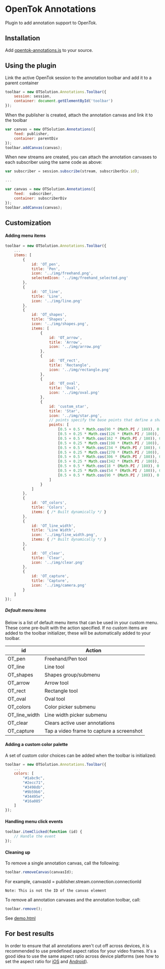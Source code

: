 OpenTok Annotations
==================

Plugin to add annotation support to OpenTok.

Installation
-----

Add [opentok-annotations.js]() to your source.

Using the plugin
-----

Link the active OpenTok session to the annotation toolbar and add it to a parent container

```javascript
toolbar = new OTSolution.Annotations.Toolbar({
    session: session,
    container: document.getElementById('toolbar')
});
```

When the publisher is created, attach the annotation canvas and link it to the toolbar

```javascript
var canvas = new OTSolution.Annotations({
    feed: publisher,
    container: parentDiv
});
toolbar.addCanvas(canvas);
```

When new streams are created, you can attach the annotation canvases to each subscriber using the same code as above:

```javascript
var subscriber = session.subscribe(stream, subscriberDiv.id);

...

var canvas = new OTSolution.Annotations({
    feed:  subscriber,
    container: subscriberDiv
});
toolbar.addCanvas(canvas);
```

Customization
-----

#### Adding menu items

```javascript
toolbar = new OTSolution.Annotations.Toolbar({
    ...
    items: [
        {
            id: 'OT_pen',
            title: 'Pen',
            icon: '../img/freehand.png',
            selectedIcon: '../img/freehand_selected.png'
        },
        {
            id: 'OT_line',
            title: 'Line',
            icon: '../img/line.png'
        },
        {
            id: 'OT_shapes',
            title: 'Shapes',
            icon: '../img/shapes.png',
            items: [
                {
                    id: 'OT_arrow',
                    title: 'Arrow',
                    icon: '../img/arrow.png'
                },
                {
                    id: 'OT_rect',
                    title: 'Rectangle',
                    icon: '../img/rectangle.png'
                },
                {
                    id: 'OT_oval',
                    title: 'Oval',
                    icon: '../img/oval.png'
                },
                {
                    id: 'custom_star',
                    title: 'Star',
                    icon: '../img/star.png',
                    // points specify the base points that define a shape or object that can be drawn through the annotations
                    points: [
                        [0.5 + 0.5 * Math.cos(90 * (Math.PI / 180)), 0.5 + 0.5 * Math.sin(90 * (Math.PI / 180))],
                        [0.5 + 0.25 * Math.cos(126 * (Math.PI / 180)), 0.5 + 0.25 * Math.sin(126 * (Math.PI / 180))],
                        [0.5 + 0.5 * Math.cos(162 * (Math.PI / 180)), 0.5 + 0.5 * Math.sin(162 * (Math.PI / 180))],
                        [0.5 + 0.25 * Math.cos(198 * (Math.PI / 180)), 0.5 + 0.25 * Math.sin(198 * (Math.PI / 180))],
                        [0.5 + 0.5 * Math.cos(234 * (Math.PI / 180)), 0.5 + 0.5 * Math.sin(234 * (Math.PI / 180))],
                        [0.5 + 0.25 * Math.cos(270 * (Math.PI / 180)), 0.5 + 0.25 * Math.sin(270 * (Math.PI / 180))],
                        [0.5 + 0.5 * Math.cos(306 * (Math.PI / 180)), 0.5 + 0.5 * Math.sin(306 * (Math.PI / 180))],
                        [0.5 + 0.25 * Math.cos(342 * (Math.PI / 180)), 0.5 + 0.25 * Math.sin(342 * (Math.PI / 180))],
                        [0.5 + 0.5 * Math.cos(18 * (Math.PI / 180)), 0.5 + 0.5 * Math.sin(18 * (Math.PI / 180))],
                        [0.5 + 0.25 * Math.cos(54 * (Math.PI / 180)), 0.5 + 0.25 * Math.sin(54 * (Math.PI / 180))],
                        [0.5 + 0.5 * Math.cos(90 * (Math.PI / 180)), 0.5 + 0.5 * Math.sin(90 * (Math.PI / 180))]
                    ]
                }
            ]
        },
        {
            id: 'OT_colors',
            title: 'Colors',
            items: { /* Built dynamically */ }
        },
        {
            id: 'OT_line_width',
            title: 'Line Width',
            icon: '../img/line_width.png',
            items: { /* Built dynamically */ }
        },
        {
            id: 'OT_clear',
            title: 'Clear',
            icon: '../img/clear.png'
        },
        {
            id: 'OT_capture',
            title: 'Capture',
            icon: '../img/camera.png'
        }
    ]
});
```

##### Default menu items

Below is a list of default menu items that can be used in your custom menu. These come pre-built with the action specified. 
If no custom items are added to the toolbar initializer, these will be automatically added to your toolbar.

| id            | Action        |
| ------------- | ------------- |
| OT_pen | Freehand/Pen tool |
| OT_line | Line tool |
| OT_shapes | Shapes group/submenu |
| OT_arrow | Arrow tool |
| OT_rect | Rectangle tool |
| OT_oval | Oval tool |
| OT_colors | Color picker submenu |
| OT_line_width | Line width picker submenu |
| OT_clear | Clears active user annotations |
| OT_capture | Tap a video frame to capture a screenshot |

#### Adding a custom color palette

A set of custom color choices can be added when the toolbar is initialized:

```javascript
toolbar = new OTSolution.Annotations.Toolbar({
    ...
    colors: [
        "#1abc9c",
        "#2ecc71",
        "#3498db",
        "#9b59b6",
        "#34495e",
        "#16a085"
    ]
});
```

#### Handling menu click events

```javascript
toolbar.itemClicked(function (id) {
    // Handle the event
});
```

#### Cleaning up

To remove a single annotation canvas, call the following:

```javascript
toolbar.removeCanvas(canvasId); 
```

For example, canvasId = publisher.stream.connection.connectionId

`Note: This is not the ID of the canvas element`

To remove all annotation canvases and the annotation toolbar, call:

```javascript
toolbar.remove();
```

See [demo.html](sample/demo.html)

For best results
----------------

In order to ensure that all annotations aren't cut off across devices, it is recommended to use predefined
aspect ratios for your video frames. It's a good idea to use the same aspect ratio across device platforms
(see how to set the aspect ratio for [iOS]() and [Android]()).
